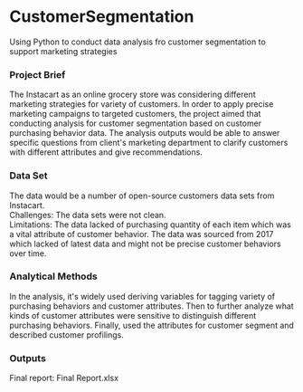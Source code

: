 # CustomerSegmentation
Using Python to conduct data analysis fro customer segmentation to support marketing strategies


### Project Brief
The Instacart as an online grocery store was considering different marketing strategies for variety of customers. In order to apply precise marketing campaigns to targeted customers, the project aimed that conducting analysis for customer segmentation based on customer purchasing behavior data. The analysis outputs would be able to answer specific questions from client's marketing department to clarify customers with different attributes and give recommendations.

### Data Set
The data would be a number of open-source customers data sets from Instacart.  
Challenges: The data sets were not clean.  
Limitations: The data lacked of purchasing quantity of each item which was a vital attribute of customer behavior. The data was sourced from 2017 which lacked of latest data and might not be precise customer behaviors over time. 

### Analytical Methods
In the analysis, it's widely used deriving variables for tagging variety of purchasing behaviors and customer attributes. Then to further analyze what kinds of customer attributes were sensitive to distinguish different purchasing behaviors. Finally, used the attributes for customer segment and described customer profilings.

### Outputs
Final report: Final Report.xlsx
